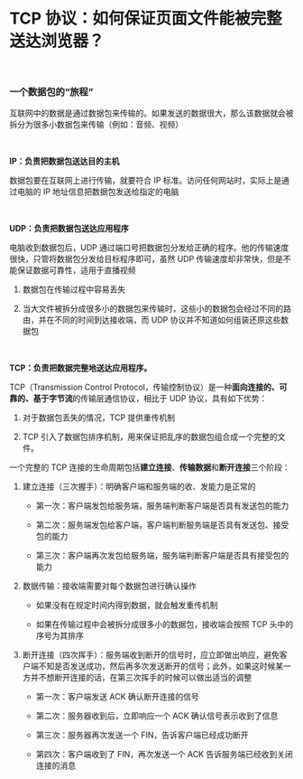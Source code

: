 # TCP 协议：如何保证页面文件能被完整送达浏览器？

</br>

### 一个数据包的“旅程”

互联网中的数据是通过数据包来传输的。如果发送的数据很大，那么该数据就会被拆分为很多小数据包来传输（例如：音频、视频）

</br>

**IP：负责把数据包送达目的主机**

数据包要在互联网上进行传输，就要符合 IP 标准。访问任何网站时，实际上是通过电脑的 IP 地址信息把数据包发送给指定的电脑

</br>

**UDP：负责把数据包送达应用程序**

电脑收到数据包后，UDP 通过端口号把数据包分发给正确的程序。他的传输速度很快，只管将数据包分发给目标程序即可，虽然 UDP 传输速度却非常快，但是不能保证数据可靠性，适用于直播视频

1. 数据包在传输过程中容易丢失

2. 当大文件被拆分成很多小的数据包来传输时，这些小的数据包会经过不同的路由，并在不同的时间到达接收端，而 UDP 协议并不知道如何组装还原这些数据包

</br>

**TCP：负责把数据完整地送达应用程序。**

TCP（Transmission Control Protocol，传输控制协议）是一种**面向连接的、可靠的、基于字节流**的传输层通信协议，相比于 UDP 协议，具有如下优势：

1. 对于数据包丢失的情况，TCP 提供重传机制

2. TCP 引入了数据包排序机制，用来保证把乱序的数据包组合成一个完整的文件。

一个完整的 TCP 连接的生命周期包括**建立连接**、**传输数据**和**断开连接**三个阶段：

1. 建立连接（三次握手）：明确客户端和服务端的收、发能力是正常的

    - 第一次：客户端发包给服务端，服务端判断客户端是否具有发送包的能力

    - 第二次：服务端发包给客户端，客户端判断服务端是否具有发送包、接受包的能力

    - 第三次：客户端再次发包给服务端，服务端判断客户端是否具有接受包的能力

2. 数据传输：接收端需要对每个数据包进行确认操作

    - 如果没有在规定时间内得到数据，就会触发重传机制

    - 如果在传输过程中会被拆分成很多小的数据包，接收端会按照 TCP 头中的序号为其排序

3. 断开连接（四次挥手）：服务端收到断开的信号时，应立即做出响应，避免客户端不知是否发送成功，然后再多次发送断开的信号；此外，如果这时候某一方并不想断开连接的话，在第三次挥手的时候可以做出适当的调整

    - 第一次：客户端发送 ACK 确认断开连接的信号

    - 第二次：服务器收到后，立即响应一个 ACK 确认信号表示收到了信息

    - 第三次：服务器再次发送一个 FIN，告诉客户端已经成功断开

    - 第四次：客户端收到了 FIN，再次发送一个 ACK 告诉服务端已经收到关闭连接的消息

</br>
</br>
</br>
</br>
